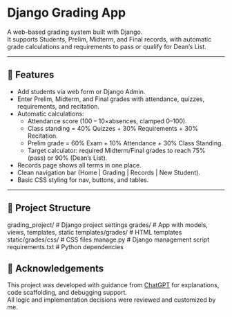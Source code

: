 # Django Grading App

A web-based grading system built with Django.  
It supports Students, Prelim, Midterm, and Final records, with automatic grade calculations and requirements to pass or qualify for Dean’s List.

---

## 🚀 Features
- Add students via web form or Django Admin.
- Enter Prelim, Midterm, and Final grades with attendance, quizzes, requirements, and recitation.
- Automatic calculations:
  - Attendance score (100 – 10×absences, clamped 0–100).
  - Class standing = 40% Quizzes + 30% Requirements + 30% Recitation.
  - Prelim grade = 60% Exam + 10% Attendance + 30% Class Standing.
  - Target calculator: required Midterm/Final grades to reach 75% (pass) or 90% (Dean’s List).
- Records page shows all terms in one place.
- Clean navigation bar (Home | Grading | Records | New Student).
- Basic CSS styling for nav, buttons, and tables.

---

## 📂 Project Structure
grading_project/ # Django project settings
grades/ # App with models, views, templates, static
templates/grades/ # HTML templates
static/grades/css/ # CSS files
manage.py # Django management script
requirements.txt # Python dependencies

## 🤖 Acknowledgements
This project was developed with guidance from [ChatGPT](https://chat.openai.com/) for explanations, code scaffolding, and debugging support.  
All logic and implementation decisions were reviewed and customized by me.
